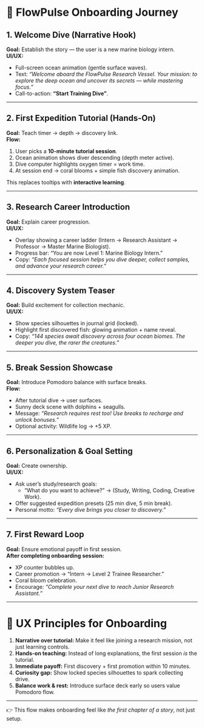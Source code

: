 # 🌊 FlowPulse Onboarding Journey

## 1. Welcome Dive (Narrative Hook)
**Goal:** Establish the story — the user is a new marine biology intern.  
**UI/UX:**  
- Full-screen ocean animation (gentle surface waves).  
- Text: *“Welcome aboard the FlowPulse Research Vessel. Your mission: to explore the deep ocean and uncover its secrets — while mastering focus.”*  
- Call-to-action: **“Start Training Dive”**.  

---

## 2. First Expedition Tutorial (Hands-On)
**Goal:** Teach timer → depth → discovery link.  
**Flow:**  
1. User picks a **10-minute tutorial session**.  
2. Ocean animation shows diver descending (depth meter active).  
3. Dive computer highlights oxygen timer = work time.  
4. At session end → coral blooms + simple fish discovery animation.  

This replaces tooltips with **interactive learning**.

---

## 3. Research Career Introduction
**Goal:** Explain career progression.  
**UI/UX:**  
- Overlay showing a career ladder (Intern → Research Assistant → Professor → Master Marine Biologist).  
- Progress bar: “You are now Level 1: Marine Biology Intern.”  
- Copy: *“Each focused session helps you dive deeper, collect samples, and advance your research career.”*  

---

## 4. Discovery System Teaser
**Goal:** Build excitement for collection mechanic.  
**UI/UX:**  
- Show species silhouettes in journal grid (locked).  
- Highlight first discovered fish: glowing animation + name reveal.  
- Copy: *“144 species await discovery across four ocean biomes. The deeper you dive, the rarer the creatures.”*  

---

## 5. Break Session Showcase
**Goal:** Introduce Pomodoro balance with surface breaks.  
**Flow:**  
- After tutorial dive → user surfaces.  
- Sunny deck scene with dolphins + seagulls.  
- Message: *“Research requires rest too! Use breaks to recharge and unlock bonuses.”*  
- Optional activity: Wildlife log → +5 XP.  

---

## 6. Personalization & Goal Setting
**Goal:** Create ownership.  
**UI/UX:**  
- Ask user’s study/research goals:  
  - “What do you want to achieve?” → (Study, Writing, Coding, Creative Work).  
- Offer suggested expedition presets (25 min dive, 5 min break).  
- Personal motto: *“Every dive brings you closer to discovery.”*  

---

## 7. First Reward Loop
**Goal:** Ensure emotional payoff in first session.  
**After completing onboarding session:**  
- XP counter bubbles up.  
- Career promotion → “Intern → Level 2 Trainee Researcher.”  
- Coral bloom celebration.  
- Encourage: *“Complete your next dive to reach Junior Research Assistant.”*  

---

# 🔑 UX Principles for Onboarding
1. **Narrative over tutorial:** Make it feel like joining a research mission, not just learning controls.  
2. **Hands-on teaching:** Instead of long explanations, the first session *is* the tutorial.  
3. **Immediate payoff:** First discovery + first promotion within 10 minutes.  
4. **Curiosity gap:** Show locked species silhouettes to spark collecting drive.  
5. **Balance work & rest:** Introduce surface deck early so users value Pomodoro flow.  

---

👉 This flow makes onboarding feel like *the first chapter of a story*, not just setup.
